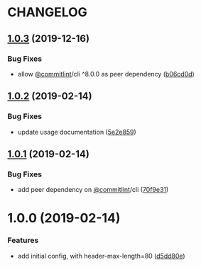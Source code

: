# CHANGELOG

## [1.0.3](https://github.com/seantrane/commitlint-config-awesome/compare/v1.0.2...v1.0.3) (2019-12-16)


### Bug Fixes

* allow [@commitlint](https://github.com/commitlint)/cli ^8.0.0 as peer dependency ([b06cd0d](https://github.com/seantrane/commitlint-config-awesome/commit/b06cd0d))

## [1.0.2](https://github.com/seantrane/commitlint-config-awesome/compare/v1.0.1...v1.0.2) (2019-02-14)


### Bug Fixes

* update usage documentation ([5e2e859](https://github.com/seantrane/commitlint-config-awesome/commit/5e2e859))

## [1.0.1](https://github.com/seantrane/commitlint-config-awesome/compare/v1.0.0...v1.0.1) (2019-02-14)


### Bug Fixes

* add peer dependency on [@commitlint](https://github.com/commitlint)/cli ([70f9e31](https://github.com/seantrane/commitlint-config-awesome/commit/70f9e31))

# 1.0.0 (2019-02-14)


### Features

* add initial config, with header-max-length=80 ([d5dd80e](https://github.com/seantrane/commitlint-config-awesome/commit/d5dd80e))
